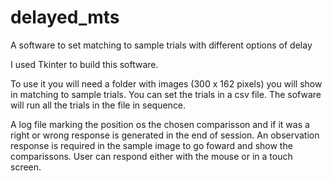 # delayed_mts

A software to set matching to sample trials with different options of delay

I used Tkinter to build this software.

To use it you will need a folder with images (300 x 162 pixels) you will show in matching to sample trials. You can set the trials in a csv file. The sofware will run all the trials in the file in sequence.

A log file marking the position os the chosen comparisson and if it was a right or wrong response is generated in the end of session.
An observation response is required in the sample image to go foward and show the comparissons. User can respond either with the mouse or in a touch screen. 
